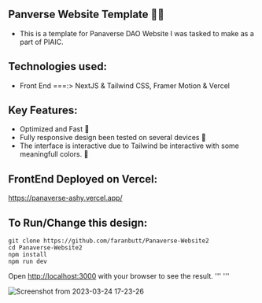 ## Panverse Website Template 👨‍💻
* This is a template for Panaverse DAO Website I was tasked to make as a part of PIAIC.

## Technologies used:
* Front End ===:> NextJS & Tailwind CSS, Framer Motion &  Vercel

## Key Features:
* Optimized and Fast 🚀
* Fully responsive design been tested on several devices 📱
* The interface is interactive due to Tailwind be interactive with some meaningfull colors. 🎨

## FrontEnd Deployed on Vercel:
https://panaverse-ashy.vercel.app/

## To Run/Change this design:
```
git clone https://github.com/faranbutt/Panaverse-Website2
cd Panaverse-Website2
npm install
npm run dev
```
Open [http://localhost:3000](http://localhost:3000/) with your browser to see the result.
'''
'''

![Screenshot from 2023-03-24 17-23-26](https://user-images.githubusercontent.com/66089079/227520535-a7e68358-9b6b-4a45-a86e-84aa776d7d5e.png)
